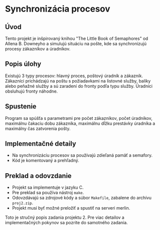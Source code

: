 # Synchronizácia procesov

## Úvod

Tento projekt je inšpirovaný knihou "The Little Book of Semaphores" od Allena B. Downeyho a simulujú situáciu na pošte, kde sa synchronizujú procesy zákazníkov a úradníkov.

## Popis úlohy

Existujú 3 typy procesov: hlavný proces, poštový úradník a zákazník. Zákazníci prichádzajú na poštu s požiadavkami na listovné služby, balíky alebo peňažné služby a sú zaradení do fronty podľa typu služby. Úradníci obsluhujú fronty náhodne.

## Spustenie

Program sa spúšťa s parametrami pre počet zákazníkov, počet úradníkov, maximálnu čakaciu dobu zákazníka, maximálnu dĺžku prestávky úradníka a maximálny čas zatvorenia pošty.

## Implementačné detaily

- Na synchronizáciu procesov sa používajú zdieľaná pamäť a semafory.
- Kód je komentovaný a prehľadný.

## Preklad a odovzdanie

- Projekt sa implementuje v jazyku C.
- Pre preklad sa používa nástroj `make`.
- Odovzdávajú sa zdrojové kódy a súbor `Makefile`, zabalene do archívu `proj2.zip`.
- Projekt musí byť možné preložiť a spustiť na serveri merlin.

Toto je stručný popis zadania projektu 2. Pre viac detailov a implementačných pokynov sa pozrite do samotného zadania.

